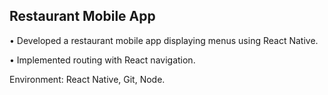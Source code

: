 
## Restaurant Mobile App


•	Developed a restaurant mobile app displaying menus using React Native.

•	Implemented routing with React navigation.


Environment: React Native, Git, Node. 
